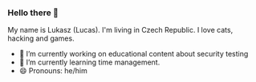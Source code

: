### Hello there 👋

My name is Lukasz (Lucas). I'm living in Czech Republic. I love cats, hacking and games. 

- 🔭 I’m currently working on educational content about security testing
- 🌱 I’m currently learning time management.
- 😄 Pronouns: he/him

<!--
**lwierzbicki/lwierzbicki** is a ✨ _special_ ✨ repository because its `README.md` (this file) appears on your GitHub profile.

Here are some ideas to get you started:

- 🔭 I’m currently working on ...
- 🌱 I’m currently learning ...
- 👯 I’m looking to collaborate on ...
- 🤔 I’m looking for help with ...
- 💬 Ask me about ...
- 📫 How to reach me: ...
- 😄 Pronouns: ...
- ⚡ Fun fact: ...
-->
